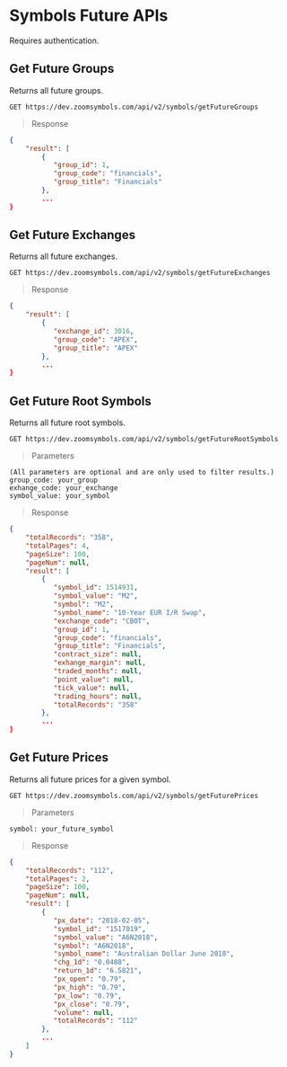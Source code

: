 

# Symbols Future APIs

Requires authentication.

## Get Future Groups

Returns all future groups.

```APIs
GET https://dev.zoomsymbols.com/api/v2/symbols/getFutureGroups
```

> Response

```json
{
    "result": [
        {
           "group_id": 1,
           "group_code": "financials",
           "group_title": "Financials"
        },
        ...
}
```


## Get Future Exchanges

Returns all future exchanges.

```APIs
GET https://dev.zoomsymbols.com/api/v2/symbols/getFutureExchanges
```

> Response

```json
{
    "result": [
        {
           "exchange_id": 3016,
           "group_code": "APEX",
           "group_title": "APEX"
        },
        ...
}
```


## Get Future Root Symbols

Returns all future root symbols.

```APIs
GET https://dev.zoomsymbols.com/api/v2/symbols/getFutureRootSymbols
```

> Parameters

```
(All parameters are optional and are only used to filter results.)
group_code: your_group
exhange_code: your_exchange
symbol_value: your_symbol
```

> Response

```json
{
    "totalRecords": "358",
    "totalPages": 4,
    "pageSize": 100,
    "pageNum": null,
    "result": [
        {
           "symbol_id": 1514931,
           "symbol_value": "M2",
           "symbol": "M2",
           "symbol_name": "10-Year EUR I/R Swap",
           "exchange_code": "CBOT",
           "group_id": 1,
           "group_code": "financials",
           "group_title": "Financials",
           "contract_size": null,
           "exhange_margin": null,
           "traded_months": null,
           "point_value": null,
           "tick_value": null,
           "trading_hours": null,
           "totalRecords": "358"
        },
        ...
}
```

## Get Future Prices

Returns all future prices for a given symbol.

```APIs
GET https://dev.zoomsymbols.com/api/v2/symbols/getFuturePrices
```


> Parameters

```
symbol: your_future_symbol
```

> Response

```json
{
    "totalRecords": "112",
    "totalPages": 2,
    "pageSize": 100,
    "pageNum": null,
    "result": [
        {
           "px_date": "2018-02-05",
           "symbol_id": "1517019",
           "symbol_value": "A6N2018",
           "symbol": "A6N2018",
           "symbol_name": "Australian Dollar June 2018",
           "chg_1d": "0.0488",
           "return_1d": "6.5821",
           "px_open": "0.79",
           "px_high": "0.79",
           "px_low": "0.79",
           "px_close": "0.79",
           "volume": null,
           "totalRecords": "112"
        },
        ...
    ]
}
```

